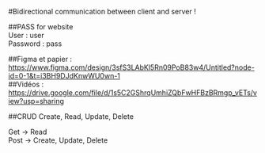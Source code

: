 #Bidirectional communication between client and server !

##PASS for website  
User : user  
Password : pass

##Figma et papier : https://www.figma.com/design/3sfS3LAbKl5Rn09PoB83w4/Untitled?node-id=0-1&t=i3BH9DJdKnwWU0wn-1  
##Vidéos : https://drive.google.com/file/d/1s5C2GShrqUmhiZQbFwHFBzBRmgp_vETs/view?usp=sharing    

##CRUD 
Create, Read, Update, Delete  

Get -> Read  
Post -> Create, Update, Delete